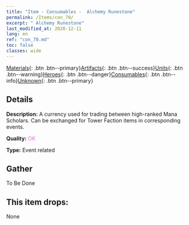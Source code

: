 ```yaml
---
title: "Item - Consumables -  Alchemy Runestone"
permalink: /Items/con_70/
excerpt: " Alchemy Runestone"
last_modified_at: 2020-12-11
lang: en
ref: "con_70.md"
toc: false
classes: wide
---
```

 [Materials](/Items/){: .btn .btn--primary}[Artifacts](/Items/Artifacts/){: .btn .btn--success}[Units](/Items/Units/){: .btn .btn--warning}[Heroes](/Items/Heroes/){: .btn .btn--danger}[Consumables](/Items/Consumables/){: .btn .btn--info}[Unknown](/Items/Unknown/){: .btn .btn--primary}

## Details
 **Description:** A currency used for trading between high-ranked Mana Scholars. Can be exchanged for Tower Faction items in corresponding events.

 **Quality:** <span style="color: #DA70D6">OK</span>

 **Type:** Event related

## Gather

  To Be Done

## This item drops:

  None

